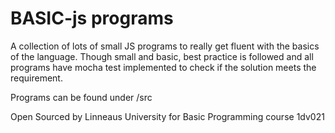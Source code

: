 # BASIC-js programs
A collection of lots of small JS programs to really get fluent with the basics
of the language. Though small and basic, best practice is followed and all programs
have mocha test implemented to check if the solution meets the requirement.

Programs can be found under /src

Open Sourced by Linneaus University for Basic Programming course 1dv021
